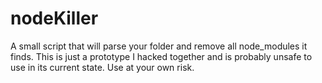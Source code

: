# nodeKiller

A small script that will parse your folder and remove all node_modules it finds.
This is just a prototype I hacked together and is probably unsafe to use in its current state.
Use at your own risk.
